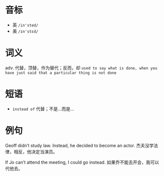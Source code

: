 # 音标

- 英 `/in'sted/`
- 美 `/ɪn'stɛd/`

# 词义

adv. 代替，顶替，作为替代；反而，却
`used to say what is done, when you have just said that a particular thing is not done`

# 短语

- `instead of` 代替；不是…而是…

# 例句

Geoff didn’t study law. Instead, he decided to become an actor.
杰夫没学法律，相反，他决定当演员。

If Jo can’t attend the meeting, I could go instead.
如果乔不能去开会，我可以代他去。


